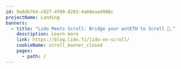 ```yaml
---
id: 9a8db764-c027-4709-8202-4a68eaad988c
projectName: Landing
banners:
  - title: "Lido Meets Scroll: Bridge your wstETH to Scroll 📜."
    description: Learn more
    link: https://blog.lido.fi/lido-on-scroll/
    cookieName: scroll_banner_closed
    pages:
      - path: /
---
```

